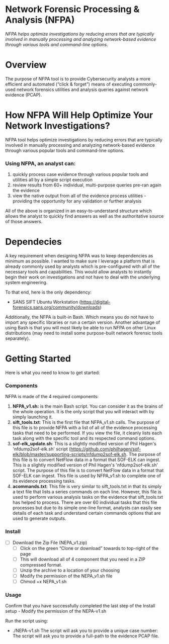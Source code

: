 # **Network Forensic Processing & Analysis (NFPA)**

*NFPA helps optimize investigations by reducing errors that are typically involved in manually processing and analyzing network-based evidence through various tools and command-line options.*

# Overview
The purpose of NFPA tool is to provide Cybersecurity analysts a more efficient and automated (“click & forget”) means of executing commonly-used network forensics utilities and analysis queries against network evidence (PCAP).

# How NFPA Will Help Optimize Your Network Investigations?
NFPA tool helps optimize investigations by reducing errors that are typically involved in manually processing and analyzing network-based evidence through various popular tools and command-line options. 

### Using NFPA, an analyst can:
 1. quickly process case evidence through  various popular tools and utilities all by a simple script execution 
 2. review results from 60+ individual, multi-purpose queries pre-ran again the evidence
 3. view the native output from all of the evidence process utilities - providing the opportunity for any validation or further analysis

All of the above is organized in an easy-to-understand structure which allows the analyst to quickly find answers as well as the authoritative source of those answers. 

# Dependecies
A key requirement when designing NFPA was to keep dependencies as minimum as possible. I wanted to make sure I leverage a platform that is already commonly used by analysts which is pre-configured with all of the necessary tools and capabilities. This would allow analysts to instantly begin their work on investigations and not have to deal with the underlying system engineering. 

To that end, here is the only dependency:
 - SANS SIFT Ubuntu Workstation (https://digital-forensics.sans.org/community/downloads)

Additionally, the NFPA is built-in Bash. Which means you do not have to import any specific libraries or run a certain version. Another advantage of using Bash is that you will most likely be able to run NFPA on other Linux distributions (may need to install some purpose-built network forensic tools separately).

# **Getting Started**

Here is what you need to know to get started:

### Components
NFPA is made of the 4 required components:

 1. **NFPA_v1.sh:** is the main Bash script. You can consider it as the brains of the whole operation. It is the only script that you will interact with by simply launching it.
 2. **sift_tools.txt**: This is the first file that NFPA_v1.sh calls. The purpose of this file is to provide NFPA with a list of all of the evidence processing tasks that need to be performed. If you view the file, it cleanly lists each task along with the specific tool and its respected command options.
 3. **sof-elk_update.sh**: This is a slightly modified version of Phil Hagen's 'nfdump2sof-elk.sh' script (https://github.com/philhagen/sof-elk/blob/master/supporting-scripts/nfdump2sof-elk.sh. The purpose of this file is to convert NetFlow data in a format that SOF-ELK can ingest. This is a slightly modified version of Phil Hagen's 'nfdump2sof-elk.sh' script. The purpose of this file is to convert NetFlow data in a format that SOF-ELK can ingest. This file is used by NFPA_v1.sh to complete one of its evidence processing tasks.
 4. **acommands.txt**: This file is very similar to sift_tools.txt in that its simply a text file that lists a series commands on each line. However, this file is used to perform various analysis tasks on the evidence that sift_tools.txt has helped to process. There are over 60 individual tasks that this file processes but due to its simple one-line format, analysts can easily see details of each task and understand certain commands options that are used to generate outputs.
 
 ### Install
 - [ ] Download the Zip File (NEPA_v1.zip)
	 - [ ] Click on the green “Clone or download” towards to top-right of the page
	 - [ ] This will download all of 4 component that you need in a ZIP compressed format.
	 - [ ] Unzip the archive to a location of your choosing 
	 - [ ] Modify the permission of the NEPA_v1.sh file
	 - [ ] Chmod +x NEPA_v1.sh

### Usage
Confirm that you have successfully completed the last step of the Install setup - Modify the permission of the NEPA-v1.sh

Run the script using:
 - ./NEPA-v1.sh
The script will ask you to provide a unique case number:
The script will ask you to provide a full-path to the evidence PCAP file.
